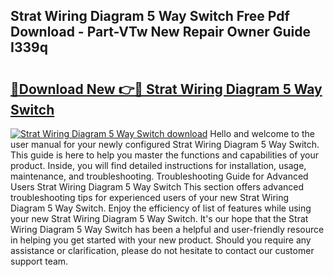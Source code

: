 ## Strat Wiring Diagram 5 Way Switch Free Pdf Download - Part-VTw New Repair Owner Guide I339q

# <h2><a href="http://dfjrjc.blite.top/?on=Strat+Wiring+Diagram+5+Way+Switch">🔗Download New 👉🔴 Strat Wiring Diagram 5 Way Switch</a></h2>

[![Strat Wiring Diagram 5 Way Switch download](https://i.imgur.com/lujVjoI.png)](http://dfjrjc.blite.top/?on=Strat+Wiring+Diagram+5+Way+Switch)
Hello and welcome to the user manual for your newly configured Strat Wiring Diagram 5 Way Switch. This guide is here to help you master the functions and capabilities of your product. Inside, you will find detailed instructions for installation, usage, maintenance, and troubleshooting. Troubleshooting Guide for Advanced Users Strat Wiring Diagram 5 Way Switch This section offers advanced troubleshooting tips for experienced users of your new Strat Wiring Diagram 5 Way Switch. Enjoy the efficiency of list of features while using your new Strat Wiring Diagram 5 Way Switch. It's our hope that the Strat Wiring Diagram 5 Way Switch has been a helpful and user-friendly resource in helping you get started with your new product. Should you require any assistance or clarification, please do not hesitate to contact our customer support team.

